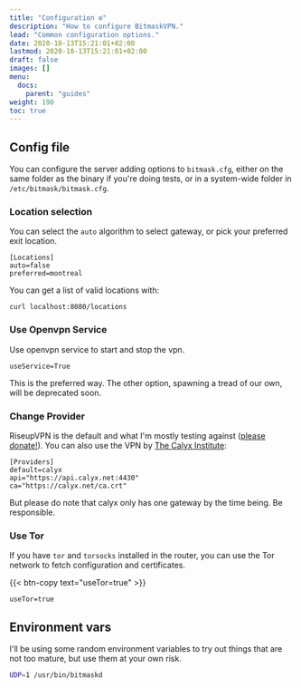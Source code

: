 ```yaml
---
title: "Configuration ⚙️"
description: "How to configure BitmaskVPN."
lead: "Common configuration options."
date: 2020-10-13T15:21:01+02:00
lastmod: 2020-10-13T15:21:01+02:00
draft: false
images: []
menu:
  docs:
    parent: "guides"
weight: 190
toc: true
---
```



## Config file

You can configure the server adding options to `bitmask.cfg`, either on the
same folder as the binary if you're doing tests, or in a system-wide folder in `/etc/bitmask/bitmask.cfg`. 

### Location selection

You can select the `auto` algorithm to select gateway, or pick your preferred exit
location.

```
[Locations]
auto=false
preferred=montreal
```

You can get a list of valid locations with:

```
curl localhost:8080/locations
```

### Use Openvpn Service

Use openvpn service to start and stop the vpn.

```
useService=True
```

This is the preferred way. The other option, spawning a tread of our own, will be deprecated soon.


### Change Provider

RiseupVPN is the default and what I'm mostly testing against ([please donate!](https://https://riseup.net/vpn/donate)). You can also use the VPN by [The Calyx Institute](https://calyxinstitute.org/):

```
[Providers]
default=calyx
api="https://api.calyx.net:4430"
ca="https://calyx.net/ca.crt"
```

But please do note that calyx only has one gateway by the time being. Be responsible.


### Use Tor

If you have `tor` and `torsocks` installed in the router, you can use the Tor
network to fetch configuration and certificates.

{{< btn-copy text="useTor=true" >}}
```
useTor=true
```

## Environment vars

I'll be using some random environment variables to try out things that are not
too mature, but use them at your own risk.

```bash
UDP=1 /usr/bin/bitmaskd
```
